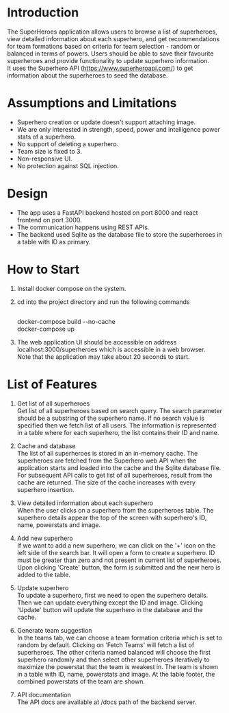 # Introduction

The SuperHeroes application allows users to browse a list of superheroes,
view detailed information about each superhero, and get recommendations for team formations based on criteria
for team selection - random or balanced in terms of powers.
Users should be able to save their favourite superheroes and provide functionality to update superhero information. \
It uses the Superhero API (https://www.superheroapi.com/) to get information about the superheroes to seed the database.


# Assumptions and Limitations

* Superhero creation or update doesn't support attaching image.
* We are only interested in strength, speed, power and intelligence power stats of a superhero.
* No support of deleting a superhero.
* Team size is fixed to 3.
* Non-responsive UI.
* No protection against SQL injection.


# Design

* The app uses a FastAPI backend hosted on port 8000 and react frontend on port 3000. 
* The communication happens using REST APIs.
* The backend used Sqlite as the database file to store the superheroes in a table with ID as primary.


# How to Start

1. Install docker compose on the system.
2. cd into the project directory and run the following commands
    ##
   <tab><tab> docker-compose build --no-cache <br/> docker-compose up


3. The web application UI should be accessible on address localhost:3000/superheroes which is accessible in a web browser. \
Note that the application may take about 20 seconds to start.

# List of Features

1. Get list of all superheroes \
Get list of all superheroes based on search query.
The search parameter should be a substring of the superhero name.
If no search value is specified then we fetch list of all users.
The information is represented in a table where for each superhero, the list contains their ID and name.

2. Cache and database \
The list of all superheroes is stored in an in-memory cache.
The superheroes are fetched from the Superhero web API when the application starts and loaded into the cache
and the Sqlite database file.
For subsequent API calls to get list of all superheroes, result from the cache are returned.
The size of the cache increases with every superhero insertion.

3. View detailed information about each superhero \
When the user clicks on a superhero from the superheroes table. 
The superhero details appear the top of the screen with superhero's ID, name, powerstats and image.

4. Add new superhero \
If we want to add a new superhero, we can click on the '+' icon on the left side of the search bar.
It will open a form to create a superhero.
ID must be greater than zero and not present in current list of superheroes.
Upon clicking 'Create' button, the form is submitted and the new hero is added to the table.

5. Update superhero \
To update a superhero, first we need to open the superhero details.
Then we can update everything except the ID and image.
Clicking 'Update' button will update the superhero in the database and the cache.

6. Generate team suggestion \
In the teams tab, we can choose a team formation criteria which is set to random by default.
Clicking on 'Fetch Teams' will fetch a list of superheroes.
The other criteria named balanced will choose the first superhero randomly
and then select other superheroes iteratively to maximize the powerstat that the team is weakest in.
The team is shown in a table with ID, name, powerstats and image.
At the table footer, the combined powerstats of the team are shown.

7. API documentation \
The API docs are available at /docs path of the backend server.
